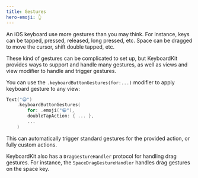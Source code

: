 ```yaml
---
title: Gestures
hero-emoji: 👆
---
```


An iOS keyboard use more gestures than you may think. For instance, keys can be tapped, pressed, released, long pressed, etc. Space can be dragged to move the cursor, shift double tapped, etc.

These kind of gestures can be complicated to set up, but KeyboardKit provides ways to support and handle many gestures, as well as views and view modifier to handle and trigger gestures.

You can use the ``.keyboardButtonGestures(for:...)`` modifier to apply keyboard gesture to any view:

```swift
Text("😀")
    .keyboardButtonGestures(
        for: .emoji("😀"), 
        doubleTapAction: { ... },
        ...
    )
```

This can automatically trigger standard gestures for the provided action, or fully custom actions. 

KeyboardKit also has a ``DragGestureHandler`` protocol for handling drag gestures. For instance, the ``SpaceDragGestureHandler`` handles drag gestures on the space key.